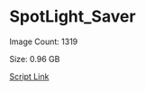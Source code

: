 # SpotLight_Saver

Image Count: 1319

Size: 0.96 GB

[Script Link](https://github.com/liuyal/Archive/blob/master/Python/Utilities/Miscellaneous/spotlight_saver.py)